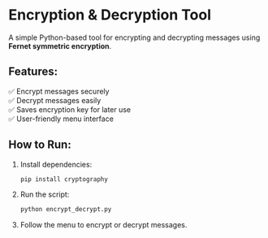 # Encryption & Decryption Tool

A simple Python-based tool for encrypting and decrypting messages using **Fernet symmetric encryption**.

## Features:
✅ Encrypt messages securely  
✅ Decrypt messages easily  
✅ Saves encryption key for later use  
✅ User-friendly menu interface  

## How to Run:
1. Install dependencies:
   ```bash
   pip install cryptography

2. Run the script:
   ```bash
   python encrypt_decrypt.py

4. Follow the menu to encrypt or decrypt messages.
